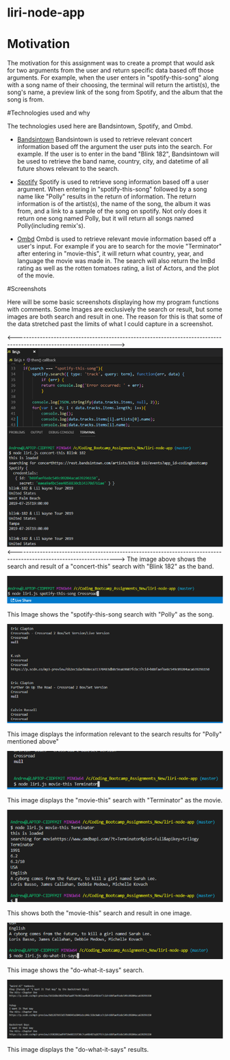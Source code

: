 # liri-node-app

# Motivation
The motivation for this assignment was to create a prompt that would ask for two arguments from the user and return specific data based off those arguments. For example, when the user enters in "spotify-this-song" along with a song name of their choosing, the terminal will return the artist(s),  the song's name, a preview link of the song from Spotify, and the album that the song is from. 

#Technologies used and why

The technologies used here are Bandsintown, Spotify, and Ombd.

- [Bandsintown](https://www.programmableweb.com/api/bandsintown)
Bandsintown is used to retrieve relevant concert information based off the argument the user puts into the search.
For example. If the user is to enter in the band "Blink 182", Bandsintown will be used to retrieve the band name, country, city, and datetime of all future shows relevant to the search.

- [Spotify](https://developer.spotify.com/documentation/web-api/quick-start/)
Spotify is used to retrieve song information based off a user argument. When entering in "spotify-this-song" followed by a song name like "Polly" results in the return of information. The return information is of the artist(s), the name of the song, the album it was from, and a link to a sample of the song on spotify. Not only does it return one song named Polly, but it will return all songs named Polly(including remix's).

- [Ombd](http://www.omdbapi.com/)
Ombd is used to retrieve relevant movie information based off a user's input. For example if you are to search for the movie "Terminator" after entering in "movie-this", it will return what country, year, and language the movie was made in. The search will also return the ImBd rating as well as the rotten tomatoes rating, a list of Actors, and the plot of the movie.

#Screenshots

Here will be some basic screenshots displaying how my program functions with comments. Some Images are exclusively the search or result, but some images are both search and result in one. The reason for this is that some of the data stretched past the limits of what I could capture in a screenshot.

<------------------------------------------------------------------------------------------------------------------->
![Alt text](/Screenshot(20).png "concert-this Search and Result")
<------------------------------------------------------------------------------------------------------------------->
The image above shows the search and result of a "concert-this" search with "Blink 182" as the band.


![Alt text](/Screenshot(21).png "Sotify-this-song Search")

This Image shows the "spotify-this-song search with "Polly" as the song.


![Alt text](/Screenshot(22).png "Sotify-this-song Search Results")

This image displays the information relevant to the search results for "Polly" mentioned above"


![Alt text](/Screenshot(23).png "movie-this Search")

This image displays the "movie-this" search with "Terminator" as the movie.


![Alt text](/Screenshot(24).png "movie-this Search and Result")

This shows both the "movie-this" search and result in one image.


![Alt text](/Screenshot(25).png "do-what-it-says Search")

This image shows the "do-what-it-says" search.


![Alt text](/Screenshot(26).png "do-what-it-says Results")

This image displays the "do-what-it-says" results.